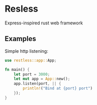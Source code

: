 # Resless

Express-inspired rust web framework

## Examples

Simple http listening:

```rust
use restless::app::App;

fn main() {
    let port = 3000;
    let mut app = App::new();
    app.listen(port, || {
        println!("Bind at {port} port")
    });
}
```
